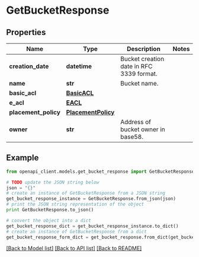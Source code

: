 # GetBucketResponse


## Properties
Name | Type | Description | Notes
------------ | ------------- | ------------- | -------------
**creation_date** | **datetime** | Bucket creation date in RFC 3339 format. | 
**name** | **str** | Bucket name. | 
**basic_acl** | [**BasicACL**](BasicACL.md) |  | 
**e_acl** | [**EACL**](EACL.md) |  | 
**placement_policy** | [**PlacementPolicy**](PlacementPolicy.md) |  | 
**owner** | **str** | Address of bucket owner in base58. | 

## Example

```python
from openapi_client.models.get_bucket_response import GetBucketResponse

# TODO update the JSON string below
json = "{}"
# create an instance of GetBucketResponse from a JSON string
get_bucket_response_instance = GetBucketResponse.from_json(json)
# print the JSON string representation of the object
print GetBucketResponse.to_json()

# convert the object into a dict
get_bucket_response_dict = get_bucket_response_instance.to_dict()
# create an instance of GetBucketResponse from a dict
get_bucket_response_form_dict = get_bucket_response.from_dict(get_bucket_response_dict)
```
[[Back to Model list]](../README.md#documentation-for-models) [[Back to API list]](../README.md#documentation-for-api-endpoints) [[Back to README]](../README.md)



